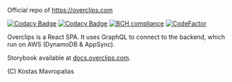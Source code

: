 Official repo of https://overclips.com

[![Codacy Badge](https://api.codacy.com/project/badge/Grade/ebd164fcc78843aab2b31e8f11209792)](https://app.codacy.com/gh/mavropalias/Overclips?utm_source=github.com&utm_medium=referral&utm_content=mavropalias/Overclips&utm_campaign=Badge_Grade_Settings)
[![Codacy Badge](https://api.codacy.com/project/badge/Grade/aacfb1d2f25a4cfb83ea65776ec38512)](https://app.codacy.com/app/mavropalias/overclips?utm_source=github.com&utm_medium=referral&utm_content=mavropalias/overclips&utm_campaign=badger)
[![BCH compliance](https://bettercodehub.com/edge/badge/mavropalias/overclips?branch=master)](https://bettercodehub.com/)
[![CodeFactor](https://www.codefactor.io/repository/github/mavropalias/overclips/badge)](https://www.codefactor.io/repository/github/mavropalias/overclips)

Overclips is a React SPA. It uses GraphQL to connect to the backend, which run on AWS (DynamoDB & AppSync).

Storybook available at [docs.overclips.com](https://docs.overclips.com/).

(C) Kostas Mavropalias
